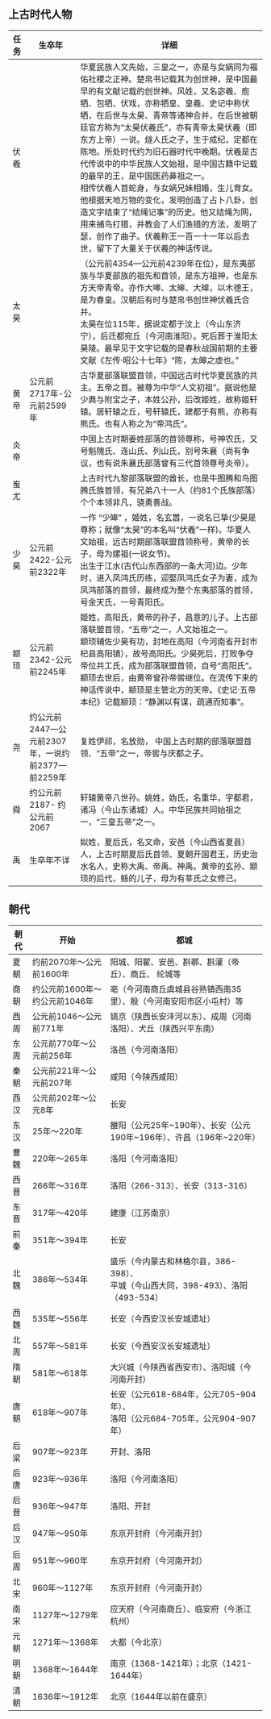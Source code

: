 ## 上古时代人物

| 任务 | 生卒年                                           | 详细                                                         |
| ---- | ------------------------------------------------ | ------------------------------------------------------------ |
| 伏羲 |                                                  | 华夏民族人文先始，三皇之一，亦是与女娲同为福佑社稷之正神。楚帛书记载其为创世神，是中国最早的有文献记载的创世神。风姓，又名宓羲、庖牺、包牺、伏戏，亦称牺皇、皇羲、史记中称伏牺，在后世与太昊、青帝等诸神合并，在后世被朝廷官方称为“太昊伏羲氏”，亦有青帝太昊伏羲（即东方上帝）一说。燧人氏之子，生于成纪，定都在陈地。所处时代约为旧石器时代中晚期。伏羲是古代传说中的中华民族人文始祖，是中国古籍中记载的最早的王，是中国医药鼻祖之一。<br/>相传伏羲人首蛇身，与女娲兄妹相婚，生儿育女。他根据天地万物的变化，发明创造了占卜八卦，创造文字结束了“结绳记事”的历史。他又结绳为网，用来捕鸟打猎，并教会了人们渔猎的方法，发明了瑟，创作了曲子。伏羲称王一百一十一年以后去世，留下了大量关于伏羲的神话传说。 |
| 太昊 |                                                  | （公元前4354—公元前4239年在位），是东夷部族与华夏部族的祖先和首领，是东方祖神，也是东方天帝青帝。亦作大嗥、太皞、大皥，以木德王，是为春皇。汉朝后有时与楚帛书创世神伏羲氏合并。<br/>太昊在位115年，据说定都于汶上（今山东济宁），后迁都宛丘（今河南淮阳）。死后葬于淮阳太昊陵。最早见于文字记载的是春秋战国前期的主要文献《左传·昭公十七年》“陈，太皞之虚也。” |
| 黄帝 | 公元前2717年-公元前2599年                        | 古华夏部落联盟首领，中国远古时代华夏民族的共主。五帝之首。被尊为中华“人文初祖”。据说他是少典与附宝之子，本姓公孙，后改姬姓，故称姬轩辕。居轩辕之丘，号轩辕氏，建都于有熊，亦称有熊氏。也有人称之为“帝鸿氏”。 |
| 炎帝 |                                                  | 中国上古时期姜姓部落的首领尊称，号神农氏，又号魁隗氏、连山氏、列山氏，别号朱襄（尚有争议，也有说朱襄氏部落曾有三代首领尊号炎帝）。 |
| 蚩尤 |                                                  | 上古时代九黎部落联盟的酋长，也是牛图腾和鸟图腾氏族首领，有兄弟八十一人（约81个氏族部落）个个本领非凡，骁勇善战。 |
| 少昊 | 公元前2422-公元前2322年                          | 一作 “少皞” ，姬姓，名玄嚣，一说名已挚(少昊是尊称；就像“太昊”的本名叫“伏羲”一样)。华夏人文始祖，远古时期部落联盟首领称号，黄帝的长子，母为嫘祖(一说女节)。<br/>出生于江水(古代山东西部的一条大河)边。少年时，进入凤鸿氏历练，迎娶凤鸿氏女子为妻，成为凤鸿部落的首领，最终成为整个东夷部落的首领，号金天氏，一号青阳氏。 |
| 颛顼 | 公元前2342-公元前2245年                          | 姬姓，高阳氏，黄帝的孙子，昌意的儿子。上古部落联盟首领，“五帝”之一，人文始祖之一。<br/>颛顼辅佐少昊有功，封地在高阳（今河南省开封市杞县高阳镇），故号高阳氏。少昊死后，打败争夺帝位共工氏，成为部落联盟首领，自号“高阳氏”。颛顼去世后，由黄帝曾孙帝喾继位。在流传下来的神话传说中，颛顼是主管北方的天帝。《史记·五帝本纪》记载颛顼：“静渊以有谋，疏通而知事”。 |
| 尧   | 约公元前2447—公元前2307年，一说约前2377—前2259年 | 复姓伊祁，名放勋， 中国上古时期的部落联盟首领、“五帝”之一，帝喾与庆都之子。 |
| 舜   | 约公元前2187- 约公元前2067                       | 轩辕黄帝八世孙。姚姓，妫氏，名重华，字都君，诸冯（今山东诸城）人。中华民族共同始祖之一，“三皇五帝”之一。 |
| 禹   | 生卒年不详                                       | 姒姓，夏后氏，名文命，安邑（今山西省夏县）人，上古时期夏后氏首领、夏朝开国君王，历史治水名人，史称大禹、帝禹、神禹。黄帝的玄孙、颛顼的后代，鲧的儿子，母为有莘氏之女修己。 |

## 朝代

| 朝代 | 开始                           | 都城                                                         |
| ---- | ------------------------------ | ------------------------------------------------------------ |
| 夏朝 | 约前2070年～公元前1600年       | 阳城、阳翟、安邑、斟鄩、斟灌（帝丘）、商丘、 纶城等          |
| 商朝 | 约公元前1600年～约公元前1046年 | 亳（今河南商丘虞城县谷熟镇西南35里）、殷（今河南安阳市区小屯村）等 |
| 西周 | 公元前1046～公元前771年        | 镐京（陕西长安沣河以东）、成周（河南洛阳）、犬丘（陕西兴平东南） |
| 东周 | 公元前770年～公元前256年       | 洛邑（今河南洛阳）                                           |
| 秦朝 | 公元前221年～公元前207年       | 咸阳（今陕西咸阳）                                           |
| 西汉 | 公元前202年～公元8年           | 长安                                                         |
| 东汉 | 25年～220年                    | 雒阳（公元25年~190年）、长安（公元190年~196年）、许昌（196年~220年） |
| 曹魏 | 220年～265年                   | 洛阳（今河南洛阳）                                           |
| 西晋 | 266年～316年                   | 洛阳（266-313）、长安（313-316）                             |
| 东晋 | 317年～420年                   | 建康（江苏南京）                                             |
| 前秦 | 351年～394年                   | 长安                                                         |
| 北魏 | 386年～534年                   | 盛乐（今内蒙古和林格尔县，386-398）、<br />平城（今山西大同，398-493）、洛阳（493-534） |
| 西魏 | 535年～556年                   | 长安（今西安汉长安城遗址）                                   |
| 北周 | 557年～581年                   | 长安（今西安汉长安城遗址）                                   |
| 隋朝 | 581年～618年                   | 大兴城（今陕西省西安市）、洛阳城（今河南开封）               |
| 唐朝 | 618年～907年                   | 长安（公元618-684年，公元705-904年）、<br />洛阳（公元684-705年，公元904-907年） |
| 后梁 | 907年～923年                   | 开封、洛阳                                                   |
| 后唐 | 923年～936年                   | 洛阳（今河南洛阳）                                           |
| 后晋 | 936年～947年                   | 洛阳、开封                                                   |
| 后汉 | 947年～950年                   | 东京开封府（今河南开封）                                     |
| 后周 | 951年～960年                   | 东京开封府（今河南开封）                                     |
| 北宋 | 960年～1127年                  | 东京开封府（今河南开封）                                     |
| 南宋 | 1127年～1279年                 | 应天府（今河南商丘）、临安府（今浙江杭州）                   |
| 元朝 | 1271年～1368年                 | 大都（今北京）                                               |
| 明朝 | 1368年～1644年                 | 南京（1368-1421年）；北京（1421-1644年）                     |
| 清朝 | 1636年～1912年                 | 北京（1644年以前在盛京）                                     |

